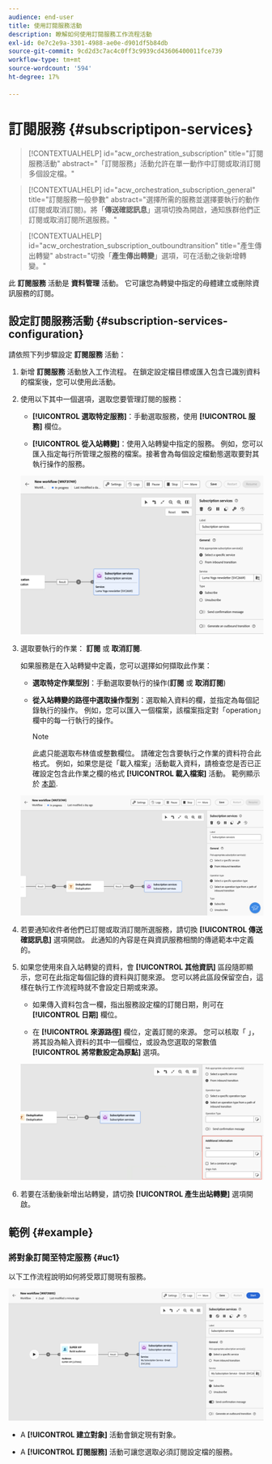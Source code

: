 ```yaml
---
audience: end-user
title: 使用訂閱服務活動
description: 瞭解如何使用訂閱服務工作流程活動
exl-id: 0e7c2e9a-3301-4988-ae0e-d901df5b84db
source-git-commit: 9cd2d3c7ac4c0ff3c9939cd43606400011fce739
workflow-type: tm+mt
source-wordcount: '594'
ht-degree: 17%

---
```


# 訂閱服務 {#subscriptipon-services}

>[!CONTEXTUALHELP]
>id="acw_orchestration_subscription"
>title="訂閱服務活動"
>abstract="「訂閱服務」活動允許在單一動作中訂閱或取消訂閱多個設定檔。"

>[!CONTEXTUALHELP]
>id="acw_orchestration_subscription_general"
>title="訂閱服務一般參數"
>abstract="選擇所需的服務並選擇要執行的動作 (訂閱或取消訂閱)。將「**傳送確認訊息**」選項切換為開啟，通知族群他們正訂閱或取消訂閱所選服務。"

>[!CONTEXTUALHELP]
>id="acw_orchestration_subscription_outboundtransition"
>title="產生傳出轉變"
>abstract="切換「**產生傳出轉變**」選項，可在活動之後新增轉變。"

此 **訂閱服務** 活動是 **資料管理** 活動。 它可讓您為轉變中指定的母體建立或刪除資訊服務的訂閱。

## 設定訂閱服務活動 {#subscription-services-configuration}

請依照下列步驟設定 **訂閱服務** 活動：

1. 新增 **訂閱服務** 活動放入工作流程。 在鎖定設定檔目標或匯入包含已識別資料的檔案後，您可以使用此活動。

1. 使用以下其中一個選項，選取您要管理訂閱的服務：

   * **[!UICONTROL 選取特定服務]**：手動選取服務，使用 **[!UICONTROL 服務]** 欄位。

   * **[!UICONTROL 從入站轉變]**：使用入站轉變中指定的服務。 例如，您可以匯入指定每行所管理之服務的檔案。接著會為每個設定檔動態選取要對其執行操作的服務。

   ![](../assets/workflow-subscription-service.png)

1. 選取要執行的作業： **訂閱** 或 **取消訂閱**.

   如果服務是在入站轉變中定義，您可以選擇如何擷取此作業：

   * **選取特定作業型別**：手動選取要執行的操作(**訂閱** 或 **取消訂閱**)

   * **從入站轉變的路徑中選取操作型別**：選取輸入資料的欄，並指定為每個記錄執行的操作。 例如，您可以匯入一個檔案，該檔案指定對「operation」欄中的每一行執行的操作。

     >[!NOTE]
     >
     >此處只能選取布林值或整數欄位。 請確定包含要執行之作業的資料符合此格式。 例如，如果您是從「載入檔案」活動載入資料，請檢查您是否已正確設定包含此作業之欄的格式 **[!UICONTROL 載入檔案]** 活動。 範例顯示於 [本節](#uc2).

   ![](../assets/workflow-subscription-service-inbound.png)

1. 若要通知收件者他們已訂閱或取消訂閱所選服務，請切換 **[!UICONTROL 傳送確認訊息]** 選項開啟。 此通知的內容是在與資訊服務相關的傳遞範本中定義的。

1. 如果您使用來自入站轉變的資料，會 **[!UICONTROL 其他資訊]** 區段隨即顯示，您可在此指定每個記錄的資料與訂閱來源。 您可以將此區段保留空白，這樣在執行工作流程時就不會設定日期或來源。

   * 如果傳入資料包含一欄，指出服務設定檔的訂閱日期，則可在 **[!UICONTROL 日期]** 欄位。

   * 在 **[!UICONTROL 來源路徑]** 欄位，定義訂閱的來源。 您可以核取「 」，將其設為輸入資料的其中一個欄位，或設為您選取的常數值 **[!UICONTROL 將常數設定為原點]** 選項。

   ![](../assets/workflow-subscription-service-additional.png)

1. 若要在活動後新增出站轉變，請切換 **[!UICONTROL 產生出站轉變]** 選項開啟。

## 範例 {#example}

### 將對象訂閱至特定服務 {#uc1}

以下工作流程說明如何將受眾訂閱現有服務。

![](../assets/workflow-subscription-service-uc1.png)

* A **[!UICONTROL 建立對象]** 活動會鎖定現有對象。

* A **[!UICONTROL 訂閱服務]** 活動可讓您選取必須訂閱設定檔的服務。

<!--
### Updating multiple subscription statuses from a file {#uc2}

The workflow below shows how to import a file containing profiles and update their subscription to several services specified in the file.

![](../assets/workflow-subscription-service-uc2.png)

* A **[!UICONTROL Load file]** activity loads a CSV file containing the data and defines the structure of the imported columns. The "service" and "operation" columns specify the service to update and the operation to perform (subscription or unsubscription).

  ```
  Lastname,firstname,city,birthdate,email,service,operation
  Smith,Hayden,Paris,23/05/1985,hayden.smith@example.com,yoga,sub
  Mars,Daniel,London,17/11/1999,danny.mars@example.com,running,sub
  Smith,Clara,Roma,08/02/1979,clara.smith@example.com,running,unsub
  Durance,Allison,San Francisco,15/12/2000,allison.durance@example.com,yoga,sub
  Durance,Alison,San Francisco,15/12/2000,allison.durance@example.com,running,unsub
  ```

  As you may have noticed, the operation is specified in the file as "sub" or "unsub". The system expects a **Boolean** or **Integer** value to recognize the operation to perform: "0" to unsubscribe and "1" to subscribe. To match this requirement, a remapping of values must be performed in the detail of the "operation" column in the sample file configuration screen.

  ![](../assets/workflow-subscription-service-uc2-mapping.png)

  If your file already uses "0" and "1" to identify the operation, you don't need to remap those values. Only make sure that the column is processed as a **Boolean** or **Integer** in the sample file columns.

* A **[!UICONTROL Reconciliation]** activity identifies the data from the file as belonging to the profile dimension of the Adobe Campaign database. The **email** field of the file is matched to the **email** field of the profile resource.

  ![](../assets/workflow-subscription-service-uc2-enrichment.png)

* An **[!UICONTROL Enrichment]** activity creates a link to the "Services (nms)" table and creates a simple join between the "service" column of the uploaded file, and the services "internal name" field in the database.

    ![](../assets/workflow-subscription-service-uc2-enrichment.png)

* A **[!UICONTROL Deduplication]** based on the **email** field identifies duplicates. It is important to eliminate duplicates since the subscription to a service will fail for all data in case of duplicates.

  ![](../assets/workflow-subscription-service-uc2-dedup.png)
  
* A **[!UICONTROL Subscription Services]** identifies the services to update as coming from the transition, through the link created in the **[!UICONTROL Reconciliation]** activity.

  The **[!UICONTROL Operation type]** is identified as coming from the **operation** field of the file. Only Boolean or Integer fields can be selected here. If the column of your file that contains the operation to perform does not appear in the list, make sure that you have correctly set your column format in the **[!UICONTROL Load file]** activity, as explained earlier in this example.

  ![](../assets/workflow-subscription-service-uc2-subscription.png)-->
